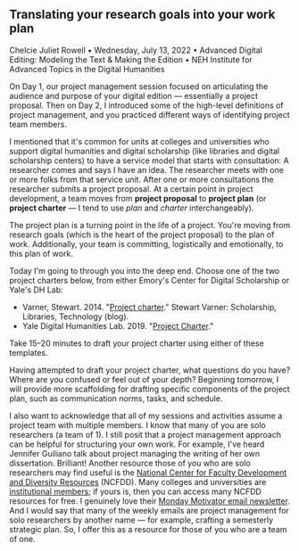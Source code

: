 ## Translating your research goals into your work plan

Chelcie Juliet Rowell • Wednesday, July 13, 2022 • Advanced Digital Editing: Modeling the Text & Making the Edition • NEH Institute for Advanced Topics in the Digital Humanities

On Day 1, our project management session focused on articulating the audience and purpose of your digital edition — essentially a project proposal.
Then on Day 2, I introduced some of the high-level definitions of project management, and you practiced different ways of identifying project team members.

I mentioned that it's common for units at colleges and universities who support digital humanities and digital scholarship (like libraries and digital scholarship centers) to have a service model that starts with consultation:
A researcher comes and says I have an idea.
The researcher meets with one or more folks from that service unit.
After one or more consultations the researcher submits a project proposal.
At a certain point in project development, a team moves from **project proposal** to **project plan** (or **project charter** — I tend to use *plan* and *charter* interchangeably).

The project plan is a turning point in the life of a project.
You're moving from research goals (which is the heart of the project proposal) to the plan of work.
Additionally, your team is committing, logistically and emotionally, to this plan of work.

Today I'm going to through you into the deep end. Choose one of the two project charters below, from either Emory's Center for Digital Scholarship or Yale's DH Lab:

- Varner, Stewart. 2014. "[Project charter](https://web.archive.org/web/20200204172442/https://stewartvarner.com/2014/05/project-charter/)." Stewart Varner: Scholarship, Libraries, Technology (blog).
- Yale Digital Humanities Lab. 2019. "[Project Charter](https://dhlab.yale.edu/assets/docs/ProjectCharter-RPG.pdf)."

Take 15–20 minutes to draft your project charter using either of these templates.

Having attempted to draft your project charter, what questions do you have? Where are you confused or feel out of your depth?
Beginning tomorrow, I will provide more scaffolding for drafting specific components of the project plan, such as communication norms, tasks, and schedule.

I also want to acknowledge that all of my sessions and activities assume a project team with multiple members.
I know that many of you are solo researchers (a team of 1).
I still posit that a project management approach can be helpful for structuring your own work.
For example, I've heard Jennifer Guiliano talk about project managing the writing of her own dissertation. Brilliant!
Another resource those of you who are solo researchers may find useful is the [National Center for Faculty Development and Diversity Resources](https://www.facultydiversity.org) (NCFDD).
Many colleges and universities are [institutional members](https://www.facultydiversity.org/join); if yours is, then you can access many NCFDD resources for free.
I genuinely love their [Monday Motivator email newsletter](https://www.facultydiversity.org/the-monday-motivator).
And I would say that many of the weekly emails are project management for solo researchers by another name — for example, crafting a semesterly strategic plan.
So, I offer this as a resource for those of you who are a team of one. 
